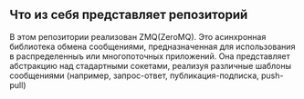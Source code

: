 ## Что из себя представляет репозиторий
В этом репозитории реализован ZMQ(ZeroMQ). Это асинхронная библиотека обмена сообщениями, предназначенная для использования в распределенныъ или многопоточных приложений. Она представляет абстракцию над стадартными сокетами, реализуя различные шаблоны сообщениями (например, запрос-ответ, публикация-подписка, push-pull)
